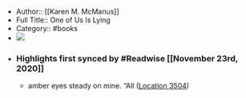 - Author:: [[Karen M. McManus]]
- Full Title:: One of Us Is Lying
- Category:: #books
- ![](https://images-na.ssl-images-amazon.com/images/I/51bf8Y%2BS7DL._SL200_.jpg)
- ### Highlights first synced by #Readwise [[November 23rd, 2020]]
    - amber eyes steady on mine. “All ([Location 3504](https://readwise.io/to_kindle?action=open&asin=B01M98J44U&location=3504))
